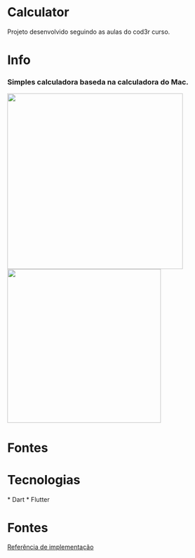 <h1> Calculator </h1>

Projeto desenvolvido seguindo as aulas do cod3r curso.



<h1> Info </h1>


<h3>Simples calculadora baseda na calculadora do Mac. </h3>


</p>
<p float="left">
  <img src="https://user-images.githubusercontent.com/65368831/94769554-b3afa380-0388-11eb-8785-bf58c2fe93b9.gif" width="400" />
  <img src="https://user-images.githubusercontent.com/65368831/94772270-a0ec9d00-038f-11eb-8020-6debf9024575.jpeg" width="350" /> 
</p>
<h1>Fontes</h1>

<h1>Tecnologias</h1>
* Dart
* Flutter

 <h1>Fontes</h1>


<a href="https://www.youtube.com/watch?v=jyjdXFsQoYw&list=PLdPPE0hUkt0pS8u417Gv68M8K3rvyKsSB&index=2">Referência de implementação</a>
